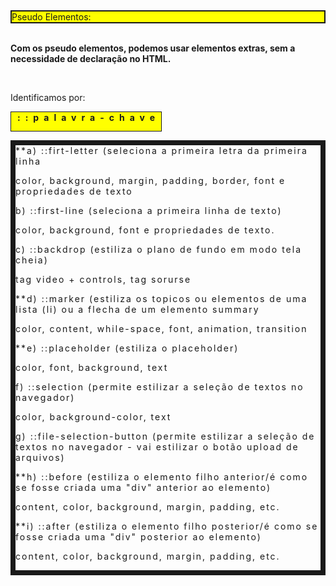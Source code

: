 <div style="background-color: yellow; border: solid 2px;">Pseudo Elementos:</div>

<br>

<strong>Com os pseudo elementos, podemos usar elementos extras, sem a necessidade de declaração no HTML.</strong>

<br>

Identificamos por: <aside style="background-color: yellow; border:solid 1px; width: 230px; height: 30px; padding-left: 10px;"><strong style="letter-spacing:8px;">::palavra-chave</strong></aside>

<div style="letter-spacing:2px; border: solid 8px; ">**a) ::firt-letter (seleciona a primeira letra da primeira linha

color, background, margin, padding, border, font e propriedades de texto

b) ::first-line (seleciona a primeira linha de texto)

color, background, font e propriedades de texto.

c) ::backdrop (estiliza o plano de fundo em modo tela cheia)

tag video + controls, tag sorurse

\*\*d) ::marker (estiliza os topicos ou elementos de uma lista (li) ou a flecha de um elemento summary

color, content, while-space, font, animation, transition

\*\*e) ::placeholder (estiliza o placeholder)

color, font, background, text

f) ::selection (permite estilizar a seleção de textos no navegador)

color, background-color, text

g) ::file-selection-button (permite estilizar a seleção de textos no navegador - vai estilizar o botão upload de arquivos)

\*\*h) ::before (estiliza o elemento filho anterior/é como se fosse criada uma "div" anterior ao elemento)

content, color, background, margin, padding, etc.

\*\*i) ::after (estiliza o elemento filho posterior/é como se fosse criada uma "div" posterior ao elemento)

content, color, background, margin, padding, etc.
</div>

